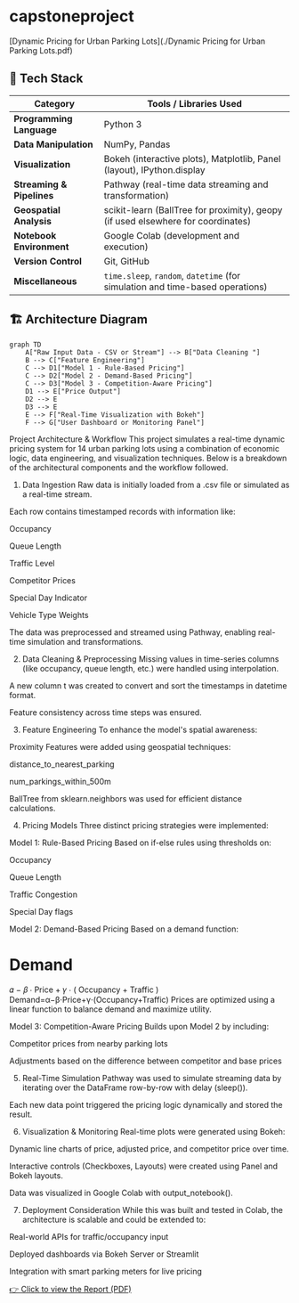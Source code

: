 # capstoneproject

[Dynamic Pricing for Urban Parking Lots](./Dynamic Pricing for Urban Parking Lots.pdf)

## 🔧 Tech Stack

| Category               | Tools / Libraries Used                                                                 |
|------------------------|----------------------------------------------------------------------------------------|
| **Programming Language** | Python 3                                                                              |
| **Data Manipulation**     | NumPy, Pandas                                                                        |
| **Visualization**         | Bokeh (interactive plots), Matplotlib, Panel (layout), IPython.display              |
| **Streaming & Pipelines** | Pathway (real-time data streaming and transformation)                                |
| **Geospatial Analysis**   | scikit-learn (BallTree for proximity), geopy (if used elsewhere for coordinates)     |
| **Notebook Environment**  | Google Colab (development and execution)                                             |
| **Version Control**       | Git, GitHub                                                                          |
| **Miscellaneous**         | `time.sleep`, `random`, `datetime` (for simulation and time-based operations)        |




## 🏗️ Architecture Diagram

```mermaid
graph TD
    A["Raw Input Data - CSV or Stream"] --> B["Data Cleaning "]
    B --> C["Feature Engineering"]
    C --> D1["Model 1 - Rule-Based Pricing"]
    C --> D2["Model 2 - Demand-Based Pricing"]
    C --> D3["Model 3 - Competition-Aware Pricing"]
    D1 --> E["Price Output"]
    D2 --> E
    D3 --> E
    E --> F["Real-Time Visualization with Bokeh"]
    F --> G["User Dashboard or Monitoring Panel"]

```

Project Architecture & Workflow
This project simulates a real-time dynamic pricing system for 14 urban parking lots using a combination of economic logic, data engineering, and visualization techniques. Below is a breakdown of the architectural components and the workflow followed.

1.  Data Ingestion
Raw data is initially loaded from a .csv file or simulated as a real-time stream.

Each row contains timestamped records with information like:

Occupancy

Queue Length

Traffic Level

Competitor Prices

Special Day Indicator

Vehicle Type Weights

The data was preprocessed and streamed using Pathway, enabling real-time simulation and transformations.

2.  Data Cleaning & Preprocessing
Missing values in time-series columns (like occupancy, queue length, etc.) were handled using interpolation.

A new column t was created to convert and sort the timestamps in datetime format.

Feature consistency across time steps was ensured.

3.  Feature Engineering
To enhance the model's spatial awareness:

Proximity Features were added using geospatial techniques:

distance_to_nearest_parking

num_parkings_within_500m

BallTree from sklearn.neighbors was used for efficient distance calculations.

4.  Pricing Models
Three distinct pricing strategies were implemented:

 Model 1: Rule-Based Pricing
Based on if-else rules using thresholds on:

Occupancy

Queue Length

Traffic Congestion

Special Day flags

 Model 2: Demand-Based Pricing
Based on a demand function:

Demand
=
𝛼
−
𝛽
⋅
Price
+
𝛾
⋅
(
Occupancy
+
Traffic
)
Demand=α−β⋅Price+γ⋅(Occupancy+Traffic)
Prices are optimized using a linear function to balance demand and maximize utility.

 Model 3: Competition-Aware Pricing
Builds upon Model 2 by including:

Competitor prices from nearby parking lots

Adjustments based on the difference between competitor and base prices

5.  Real-Time Simulation
Pathway was used to simulate streaming data by iterating over the DataFrame row-by-row with delay (sleep()).

Each new data point triggered the pricing logic dynamically and stored the result.

6.  Visualization & Monitoring
Real-time plots were generated using Bokeh:

Dynamic line charts of price, adjusted price, and competitor price over time.

Interactive controls (Checkboxes, Layouts) were created using Panel and Bokeh layouts.

Data was visualized in Google Colab with output_notebook().

7.  Deployment Consideration
While this was built and tested in Colab, the architecture is scalable and could be extended to:

Real-world APIs for traffic/occupancy input

Deployed dashboards via Bokeh Server or Streamlit

Integration with smart parking meters for live pricing




[👉 Click to view the Report (PDF)](./Dynamic_Pricing_for_Urban_ParkingLots.pdf)
















 
